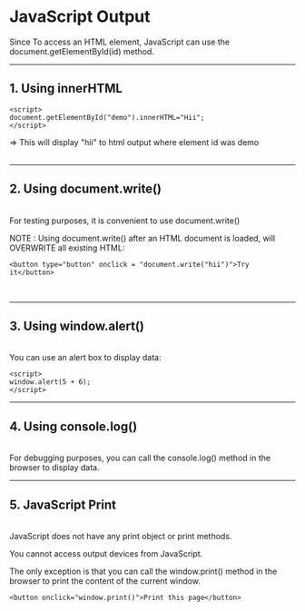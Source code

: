 # JavaScript Output

Since To access an HTML element, JavaScript can use the document.getElementById(id) method.
<br>

---

## 1. Using innerHTML

    <script>
    document.getElementById("demo").innerHTML="Hii";
    </script>


=> This will display "hii" to html output where element id was demo <br><br>

---
## 2. Using document.write()

<br>For testing purposes, it is convenient to use document.write()

NOTE : Using document.write() after an HTML document is loaded, will OVERWRITE all existing HTML:

    <button type="button" onclick = "document.write("hii")">Try it</button>
<br>

---
## 3. Using window.alert()

<br>You can use an alert box to display data:


    <script>
    window.alert(5 + 6);
    </script>



---
## 4. Using console.log()

<br>For debugging purposes, you can call the console.log() method in the browser to display data.<br>

---
## 5. JavaScript Print

<br>JavaScript does not have any print object or print methods.

You cannot access output devices from JavaScript.

The only exception is that you can call the window.print() method in the browser to print the content of the current window.

    <button onclick="window.print()">Print this page</button>


